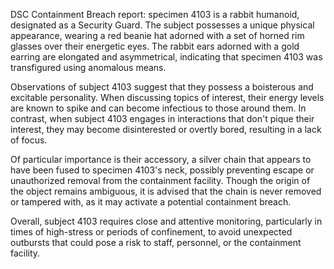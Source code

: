 DSC Containment Breach report: specimen 4103 is a rabbit humanoid, designated as a Security Guard. The subject possesses a unique physical appearance, wearing a red beanie hat adorned with a set of horned rim glasses over their energetic eyes. The rabbit ears adorned with a gold earring are elongated and asymmetrical, indicating that specimen 4103 was transfigured using anomalous means.

Observations of subject 4103 suggest that they possess a boisterous and excitable personality. When discussing topics of interest, their energy levels are known to spike and can become infectious to those around them. In contrast, when subject 4103 engages in interactions that don't pique their interest, they may become disinterested or overtly bored, resulting in a lack of focus.

Of particular importance is their accessory, a silver chain that appears to have been fused to specimen 4103's neck, possibly preventing escape or unauthorized removal from the containment facility. Though the origin of the object remains ambiguous, it is advised that the chain is never removed or tampered with, as it may activate a potential containment breach.

Overall, subject 4103 requires close and attentive monitoring, particularly in times of high-stress or periods of confinement, to avoid unexpected outbursts that could pose a risk to staff, personnel, or the containment facility.